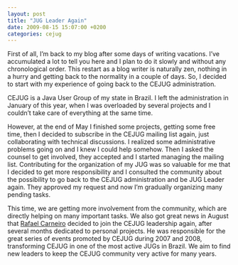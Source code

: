 ```yaml
---
layout: post
title: "JUG Leader Again"
date: 2009-08-15 15:07:00 +0200
categories: cejug
---
```


First of all, I’m back to my blog after some days of writing vacations. I’ve
accumulated a lot to tell you here and I plan to do it slowly and without any
chronological order. This restart as a blog writer is naturally zen, nothing in
a hurry and getting back to the normality in a couple of days. So, I decided to
start with my experience of going back to the CEJUG administration.

CEJUG is a Java User Group of my state in Brazil. I left the administration in January of
this year, when I was overloaded by several projects and I couldn’t take care
of everything at the same time.

However, at the end of May I finished some projects, getting some free time,
then I decided to subscribe in the CEJUG mailing list again, just collaborating
with technical discussions. I realized some administrative problems going on and
I knew I could help somehow. Then I asked the counsel to get involved, they
accepted and I started managing the mailing list. Contributing for the
organization of my JUG was so valuable for me that I decided to get more
responsibility and I consulted the community about the possibility to go back to
the CEJUG administration and be JUG Leader again. They approved my request and
now I’m gradually organizing many pending tasks.

This time, we are getting more involvement from the community, which are
directly helping on many important tasks. We also got great news in August that
[Rafael Carneiro](http://www.rafaelcarneiro.net) decided to
join the CEJUG leadership again, after several months dedicated to personal
projects. He was responsible for the great series of events promoted by CEJUG
during 2007 and 2008, transforming CEJUG in one of the most active JUGs in
Brazil. We aim to find new leaders to keep the CEJUG community very active for
many years.
